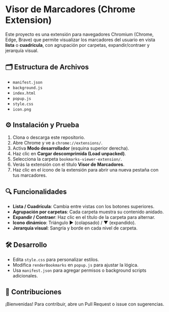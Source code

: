 
# Visor de Marcadores (Chrome Extension)

Este proyecto es una extensión para navegadores Chromium (Chrome, Edge, Brave) que permite visualizar los marcadores del usuario en vista **lista** o **cuadrícula**, con agrupación por carpetas, expandir/contraer y jerarquía visual.

## 🗂️ Estructura de Archivos

- `manifest.json`   
- `background.js`   
- `index.html`      
- `popup.js`        
- `style.css`       
- `icon.png`        

## ⚙️ Instalación y Prueba

1. Clona o descarga este repositorio.
2. Abre Chrome y ve a `chrome://extensions/`.
3. Activa **Modo desarrollador** (esquina superior derecha).
4. Haz clic en **Cargar descomprimida (Load unpacked)**.
5. Selecciona la carpeta `bookmarks-viewer-extension/`.
6. Verás la extensión con el título **Visor de Marcadores**.
7. Haz clic en el ícono de la extensión para abrir una nueva pestaña con tus marcadores.

## 🔍 Funcionalidades

- **Lista / Cuadrícula**: Cambia entre vistas con los botones superiores.
- **Agrupación por carpetas**: Cada carpeta muestra su contenido anidado.
- **Expandir / Contraer**: Haz clic en el título de la carpeta para alternar.
- **Icono dinámico**: Triángulo ▶ (colapsado) / ▼ (expandido).
- **Jerarquía visual**: Sangría y borde en cada nivel de carpeta.

## 🛠️ Desarrollo

- Edita `style.css` para personalizar estilos.
- Modifica `renderBookmarks` en `popup.js` para ajustar la lógica.
- Usa `manifest.json` para agregar permisos o background scripts adicionales.


## 🤝 Contribuciones

¡Bienvenidas! Para contribuir, abre un Pull Request o issue con sugerencias.
